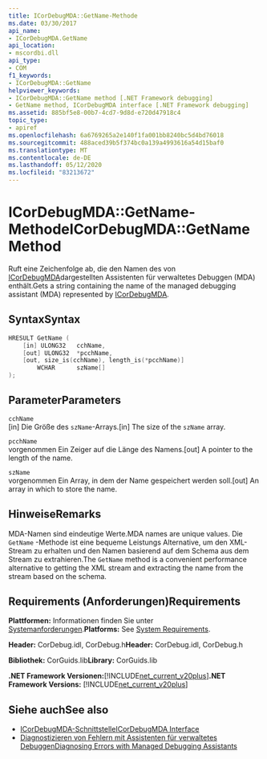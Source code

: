 ```yaml
---
title: ICorDebugMDA::GetName-Methode
ms.date: 03/30/2017
api_name:
- ICorDebugMDA.GetName
api_location:
- mscordbi.dll
api_type:
- COM
f1_keywords:
- ICorDebugMDA::GetName
helpviewer_keywords:
- ICorDebugMDA::GetName method [.NET Framework debugging]
- GetName method, ICorDebugMDA interface [.NET Framework debugging]
ms.assetid: 885bf5e8-00b7-4cd7-9d8d-e720d47918c4
topic_type:
- apiref
ms.openlocfilehash: 6a6769265a2e140f1fa001bb8240bc5d4bd76018
ms.sourcegitcommit: 488aced39b5f374bc0a139a4993616a54d15baf0
ms.translationtype: MT
ms.contentlocale: de-DE
ms.lasthandoff: 05/12/2020
ms.locfileid: "83213672"
---
```

# <a name="icordebugmdagetname-method"></a><span data-ttu-id="5974c-102">ICorDebugMDA::GetName-Methode</span><span class="sxs-lookup"><span data-stu-id="5974c-102">ICorDebugMDA::GetName Method</span></span>
<span data-ttu-id="5974c-103">Ruft eine Zeichenfolge ab, die den Namen des von [ICorDebugMDA](icordebugmda-interface.md)dargestellten Assistenten für verwaltetes Debuggen (MDA) enthält.</span><span class="sxs-lookup"><span data-stu-id="5974c-103">Gets a string containing the name of the managed debugging assistant (MDA) represented by [ICorDebugMDA](icordebugmda-interface.md).</span></span>  
  
## <a name="syntax"></a><span data-ttu-id="5974c-104">Syntax</span><span class="sxs-lookup"><span data-stu-id="5974c-104">Syntax</span></span>  
  
```cpp  
HRESULT GetName (  
    [in] ULONG32   cchName,  
    [out] ULONG32  *pcchName,  
    [out, size_is(cchName), length_is(*pcchName)]  
        WCHAR      szName[]  
);  
```  
  
## <a name="parameters"></a><span data-ttu-id="5974c-105">Parameter</span><span class="sxs-lookup"><span data-stu-id="5974c-105">Parameters</span></span>  
 `cchName`  
 <span data-ttu-id="5974c-106">[in] Die Größe des `szName`-Arrays.</span><span class="sxs-lookup"><span data-stu-id="5974c-106">[in] The size of the `szName` array.</span></span>  
  
 `pcchName`  
 <span data-ttu-id="5974c-107">vorgenommen Ein Zeiger auf die Länge des Namens.</span><span class="sxs-lookup"><span data-stu-id="5974c-107">[out] A pointer to the length of the name.</span></span>  
  
 `szName`  
 <span data-ttu-id="5974c-108">vorgenommen Ein Array, in dem der Name gespeichert werden soll.</span><span class="sxs-lookup"><span data-stu-id="5974c-108">[out] An array in which to store the name.</span></span>  
  
## <a name="remarks"></a><span data-ttu-id="5974c-109">Hinweise</span><span class="sxs-lookup"><span data-stu-id="5974c-109">Remarks</span></span>  
 <span data-ttu-id="5974c-110">MDA-Namen sind eindeutige Werte.</span><span class="sxs-lookup"><span data-stu-id="5974c-110">MDA names are unique values.</span></span> <span data-ttu-id="5974c-111">Die `GetName` -Methode ist eine bequeme Leistungs Alternative, um den XML-Stream zu erhalten und den Namen basierend auf dem Schema aus dem Stream zu extrahieren.</span><span class="sxs-lookup"><span data-stu-id="5974c-111">The `GetName` method is a convenient performance alternative to getting the XML stream and extracting the name from the stream based on the schema.</span></span>  
  
## <a name="requirements"></a><span data-ttu-id="5974c-112">Requirements (Anforderungen)</span><span class="sxs-lookup"><span data-stu-id="5974c-112">Requirements</span></span>  
 <span data-ttu-id="5974c-113">**Plattformen:** Informationen finden Sie unter [Systemanforderungen](../../get-started/system-requirements.md).</span><span class="sxs-lookup"><span data-stu-id="5974c-113">**Platforms:** See [System Requirements](../../get-started/system-requirements.md).</span></span>  
  
 <span data-ttu-id="5974c-114">**Header:** CorDebug.idl, CorDebug.h</span><span class="sxs-lookup"><span data-stu-id="5974c-114">**Header:** CorDebug.idl, CorDebug.h</span></span>  
  
 <span data-ttu-id="5974c-115">**Bibliothek:** CorGuids.lib</span><span class="sxs-lookup"><span data-stu-id="5974c-115">**Library:** CorGuids.lib</span></span>  
  
 <span data-ttu-id="5974c-116">**.NET Framework Versionen:**[!INCLUDE[net_current_v20plus](../../../../includes/net-current-v20plus-md.md)]</span><span class="sxs-lookup"><span data-stu-id="5974c-116">**.NET Framework Versions:** [!INCLUDE[net_current_v20plus](../../../../includes/net-current-v20plus-md.md)]</span></span>  
  
## <a name="see-also"></a><span data-ttu-id="5974c-117">Siehe auch</span><span class="sxs-lookup"><span data-stu-id="5974c-117">See also</span></span>

- [<span data-ttu-id="5974c-118">ICorDebugMDA-Schnittstelle</span><span class="sxs-lookup"><span data-stu-id="5974c-118">ICorDebugMDA Interface</span></span>](icordebugmda-interface.md)
- [<span data-ttu-id="5974c-119">Diagnostizieren von Fehlern mit Assistenten für verwaltetes Debuggen</span><span class="sxs-lookup"><span data-stu-id="5974c-119">Diagnosing Errors with Managed Debugging Assistants</span></span>](../../debug-trace-profile/diagnosing-errors-with-managed-debugging-assistants.md)
